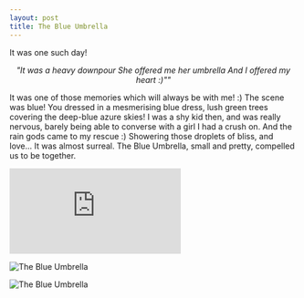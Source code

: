 ```yaml
---
layout: post
title: The Blue Umbrella
---
```


It was one such day!

  <center><i>
  "It was a heavy downpour <break>
   She offered me her umbrella <break>
   And I offered my heart :)""
  </center></i>

 It was one of those memories which will always be with me! :)
 The scene was blue! You dressed in a mesmerising blue dress,
 lush green trees covering the deep-blue azure skies! I was a shy kid then, and was really nervous, barely being able to converse 
 with a girl I had a crush on. And the rain gods came to my rescue :)
 Showering those droplets of bliss, and love...
 It was almost surreal. The Blue Umbrella, small and pretty, compelled us to be together.
 
<div class="fluidMedia iframe">
    <iframe src="http://www.youtube.com/embed/n06H7OcPd-g?autoplay=1" frameborder="0"> </iframe>
</div>


![The Blue Umbrella](http://vignette1.wikia.nocookie.net/pixar/images/1/18/Ole.png/revision/latest?cb=20131010205425)

![The Blue Umbrella](https://cdn.wittyfeed.com/5134/w5rbsr9a6yfqiej5dnls.jpeg)
